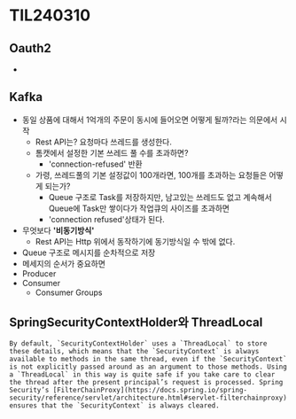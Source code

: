 # TIL240310

## Oauth2

* 

## Kafka

* 동일 상품에 대해서 1억개의 주문이 동시에 들어오면 어떻게 될까?라는 의문에서 시작
  * Rest API는? 요청마다 쓰레드를 생성한다. 
  * 톰캣에서 설정한 기본 쓰레드 풀 수를 초과하면? 
    * 'connection-refused' 반환
  * 가령, 쓰레드풀의 기본 설정값이 100개라면, 100개를 초과하는 요청들은 어떻게 되는가?
    * Queue 구조로 Task를 저장하지만, 남고있는 쓰레드도 없고 계속해서 Queue에 Task만 쌓이다가 작업큐의 사이즈를 초과하면
    * 'connection refused'상태가 된다. 
* 무엇보다 <b> '비동기방식'</b>
  * Rest API는 Http 위에서 동작하기에 동기방식일 수 밖에 없다. 
* Queue 구조로 메시지를 순차적으로 저장
* 메세지의 순서가 중요하면 
* Producer
* Consumer
  * Consumer Groups

## SpringSecurityContextHolder와 ThreadLocal

```
By default, `SecurityContextHolder` uses a `ThreadLocal` to store these details, which means that the `SecurityContext` is always available to methods in the same thread, even if the `SecurityContext` is not explicitly passed around as an argument to those methods. Using a `ThreadLocal` in this way is quite safe if you take care to clear the thread after the present principal’s request is processed. Spring Security’s [FilterChainProxy](https://docs.spring.io/spring-security/reference/servlet/architecture.html#servlet-filterchainproxy) ensures that the `SecurityContext` is always cleared.

```


